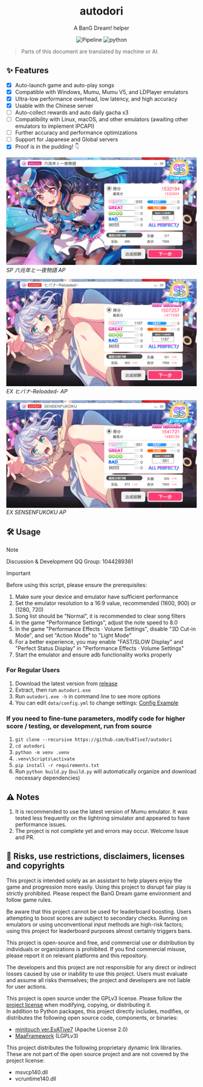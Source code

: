 <div align="center">

# autodori  

A BanG Dream! helper

![Pipeline](https://img.shields.io/badge/Pipeline-%23454545?logo=paddypower&logoColor=%23FFFFFF)  ![python](https://img.shields.io/badge/Python-3776AB?logo=python&logoColor=white)  
</div>

> Parts of this document are translated by machine or AI.

## ✨ Features

- [x] Auto-launch game and auto-play songs
- [x] Compatible with Windows, Mumu, Mumu V5, and LDPlayer emulators
- [x] Ultra-low performance overhead, low latency, and high accuracy
- [x] Usable with the Chinese server
- [ ] Auto-collect rewards and auto daily gacha x3
- [ ] Compatibility with Linux, macOS, and other emulators (awaiting other emulators to implement IPCAPI)
- [ ] Further accuracy and performance optimizations
- [ ] Support for Japanese and Global servers
- [x] Proof is in the pudding! 👇

![ ](./docs/achievements/六兆年.png)  
*SP 六兆年と一夜物語 AP*

![ ](./docs/achievements/火花.png)  
*EX ヒバナ-Reloaded- AP*

![ ](./docs/achievements/SENSENFUKOKU.png)  
*EX SENSENFUKOKU AP*

## 🛠 Usage

> [!NOTE]
> Discussion & Development QQ Group: 1044289381

> [!IMPORTANT]  
> Before using this script, please ensure the prerequisites:
>
> 1. Make sure your device and emulator have sufficient performance
> 1. Set the emulator resolution to a 16:9 value, recommended (1600, 900) or (1280, 720)
> 1. Song list should be “Normal”, it is recommended to clear song filters
> 1. In the game "Performance Settings", adjust the note speed to 8.0
> 1. In the game "Performance Effects · Volume Settings", disable "3D Cut-in Mode", and set "Action Mode" to "Light Mode"
> 1. For a better experience, you may enable "FAST/SLOW Display" and "Perfect Status Display" in "Performance Effects · Volume Settings"
> 1. Start the emulator and ensure adb functionality works properly

### For Regular Users

1. Download the latest version from [release](https://github.com/EvATive7/autodori/releases)  
2. Extract, then run `autodori.exe`
3. Run `autodori.exe -h` in command line to see more options
4. You can edit `data/config.yml` to change settings: [Config Example](./docs/config_eg/config.yml)

### If you need to fine-tune parameters, modify code for higher score / testing, or development, run from source  

 1. `git clone --recursive https://github.com/EvATive7/autodori`  
 2. `cd autodori`  
 3. `python -m venv .venv`  
 4. `.venv\Scripts\activate`  
 5. `pip install -r requirements.txt`
 6. Run `python build.py` (`build.py` will automatically organize and download necessary dependencies)

## ⚠️ Notes

1. It is recommended to use the latest version of Mumu emulator. It was tested less frequently on the lightning simulator and appeared to have performance issues.
1. The project is not complete yet and errors may occur. Welcome Issue and PR.

## 📝 Risks, use restrictions, disclaimers, licenses and copyrights

This project is intended solely as an assistant to help players enjoy the game and progression more easily. Using this project to disrupt fair play is strictly prohibited. Please respect the BanG Dream game environment and follow game rules.

Be aware that this project cannot be used for leaderboard boosting. Users attempting to boost scores are subject to secondary checks. Running on emulators or using unconventional input methods are high-risk factors; using this project for leaderboard purposes almost certainly triggers bans.

This project is open-source and free, and commercial use or distribution by individuals or organizations is prohibited. If you find commercial misuse, please report it on relevant platforms and this repository.

The developers and this project are not responsible for any direct or indirect losses caused by use or inability to use this project. Users must evaluate and assume all risks themselves; the project and developers are not liable for user actions.

This project is open source under the GPLv3 license. Please follow the [project license](LICENSE) when modifying, copying, or distributing it.  
In addition to Python packages, this project directly includes, modifies, or distributes the following open source code, components, or binaries:

- [minitouch ver.EvATive7](https://github.com/EvATive7/minitouch) (Apache License 2.0)
- [MaaFramework](https://github.com/MaaXYZ/MaaFramework) (LGPLv3)

This project distributes the following proprietary dynamic link libraries. These are not part of the open source project and are not covered by the project license:

- msvcp140.dll  
- vcruntime140.dll  

